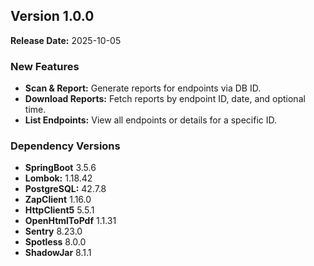 ## Version 1.0.0
**Release Date:** 2025-10-05

### New Features
- **Scan & Report:** Generate reports for endpoints via DB ID.
- **Download Reports:** Fetch reports by endpoint ID, date, and optional time.
- **List Endpoints:** View all endpoints or details for a specific ID.

### Dependency Versions
- **SpringBoot** 3.5.6
- **Lombok:** 1.18.42
- **PostgreSQL:** 42.7.8
- **ZapClient** 1.16.0
- **HttpClient5** 5.5.1
- **OpenHtmlToPdf** 1.1.31
- **Sentry** 8.23.0
- **Spotless** 8.0.0
- **ShadowJar** 8.1.1